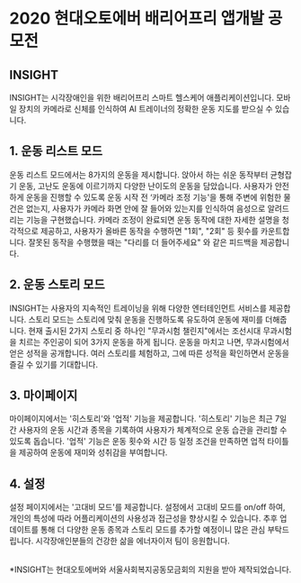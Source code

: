 
# 2020 현대오토에버 배리어프리 앱개발 공모전

## INSIGHT
INSIGHT는 시각장애인을 위한 배리어프리 스마트 헬스케어 애플리케이션입니다.
모바일 장치의 카메라로 신체를 인식하여 AI 트레이너의 정확한 운동 지도를 받으실 수 있습니다.

## 1. 운동 리스트 모드

운동 리스트 모드에서는 8가지의 운동을 제시합니다. 앉아서 하는 쉬운 동작부터 균형잡기 운동, 고난도 운동에 이르기까지 다양한 난이도의 운동을 담았습니다. 사용자가 안전하게 운동을 진행할 수 있도록 운동 시작 전 ‘카메라 조정 기능'을 통해 주변에 위험한 물건은 없는지, 사용자가 카메라 화면 안에 잘 들어와 있는지를 인식하여 음성으로 알려드리는 기능을 구현했습니다. 카메라 조정이 완료되면 운동 동작에 대한 자세한 설명을 청각적으로 제공하고, 사용자가 올바른 동작을 수행하면 "1회", "2회" 등 횟수를 카운트합니다. 잘못된 동작을 수행했을 때는 "다리를 더 들어주세요" 와 같은 피드백을 제공합니다.


## 2. 운동 스토리 모드

INSIGHT는 사용자의 지속적인 트레이닝을 위해 다양한 엔터테인먼트 서비스를 제공합니다. 스토리 모드는 스토리에 맞춰 운동을 진행하도록 유도하여 운동에 재미를 더해줍니다. 현재 출시된 2가지 스토리 중 하나인 "무과시험 챌린지"에서는 조선시대 무과시험을 치르는 주인공이 되어 3가지 운동을 하게 됩니다. 운동을 마치고 나면, 무과시험에서 얻은 성적을 공개합니다. 여러 스토리를 체험하고, 그에 따른 성적을 확인하면서 운동을 즐길 수 있기를 기대합니다.


## 3. 마이페이지

마이페이지에서는 '히스토리'와 '업적' 기능을 제공합니다. '히스토리' 기능은 최근 7일간 사용자의 운동 시간과 종목을 기록하여 사용자가 체계적으로 운동 습관을 관리할 수 있도록 돕습니다. '업적' 기능은 운동 횟수와 시간 등 일정 조건을 만족하면 업적 타이틀을 제공하여 운동에 재미와 성취감을 부여합니다.


## 4. 설정

설정 페이지에서는 '고대비 모드'를 제공합니다. 설정에서 고대비 모드를 on/off 하여, 개인의 특성에 따라 어플리케이션의 사용성과 접근성을 향상시킬 수 있습니다.
추후 업데이트를 통해 더 다양한 운동 종목과 스토리 모드를 추가할 예정이니 많은 관심 부탁드립니다. 시각장애인분들의 건강한 삶을 에너자이저 팀이 응원합니다.


<br>*INSIGHT는 현대오토에버와 서울사회복지공동모금회의 지원을 받아 제작되었습니다.











